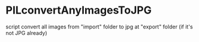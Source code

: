 # PILconvertAnyImagesToJPG
script convert all images from "import" folder to jpg at "export" folder (if it's not JPG already)
